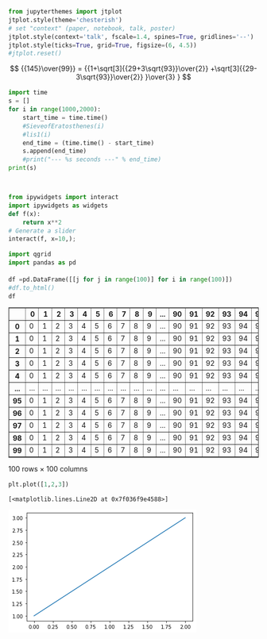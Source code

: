 ```python
from jupyterthemes import jtplot
jtplot.style(theme='chesterish')
# set "context" (paper, notebook, talk, poster)
jtplot.style(context='talk', fscale=1.4, spines=True, gridlines='--')
jtplot.style(ticks=True, grid=True, figsize=(6, 4.5))
#jtplot.reset()
```

$$ {{145}\over{99}} = {{1+\sqrt[3]{{29+3\sqrt{93}}\over{2}} +\sqrt[3]{{29-3\sqrt{93}}\over{2}} }\over{3} } $$


```python
import time
s = []
for i in range(1000,2000):
    start_time = time.time()
    #SieveofEratosthenes(i)
    #lis1(i)
    end_time = (time.time() - start_time)
    s.append(end_time)
    #print("--- %s seconds ---" % end_time)
print(s)
```


```python

```


```python

```


```python
from ipywidgets import interact
import ipywidgets as widgets
def f(x):
    return x**2
# Generate a slider 
interact(f, x=10,);
```


```python
import qgrid
import pandas as pd

df =pd.DataFrame([[j for j in range(100)] for i in range(100)])
#df.to_html()
df
```




<div>
<style scoped>
    .dataframe tbody tr th:only-of-type {
        vertical-align: middle;
    }

    .dataframe tbody tr th {
        vertical-align: top;
    }

    .dataframe thead th {
        text-align: right;
    }
</style>
<table border="1" class="dataframe">
  <thead>
    <tr style="text-align: right;">
      <th></th>
      <th>0</th>
      <th>1</th>
      <th>2</th>
      <th>3</th>
      <th>4</th>
      <th>5</th>
      <th>6</th>
      <th>7</th>
      <th>8</th>
      <th>9</th>
      <th>...</th>
      <th>90</th>
      <th>91</th>
      <th>92</th>
      <th>93</th>
      <th>94</th>
      <th>95</th>
      <th>96</th>
      <th>97</th>
      <th>98</th>
      <th>99</th>
    </tr>
  </thead>
  <tbody>
    <tr>
      <th>0</th>
      <td>0</td>
      <td>1</td>
      <td>2</td>
      <td>3</td>
      <td>4</td>
      <td>5</td>
      <td>6</td>
      <td>7</td>
      <td>8</td>
      <td>9</td>
      <td>...</td>
      <td>90</td>
      <td>91</td>
      <td>92</td>
      <td>93</td>
      <td>94</td>
      <td>95</td>
      <td>96</td>
      <td>97</td>
      <td>98</td>
      <td>99</td>
    </tr>
    <tr>
      <th>1</th>
      <td>0</td>
      <td>1</td>
      <td>2</td>
      <td>3</td>
      <td>4</td>
      <td>5</td>
      <td>6</td>
      <td>7</td>
      <td>8</td>
      <td>9</td>
      <td>...</td>
      <td>90</td>
      <td>91</td>
      <td>92</td>
      <td>93</td>
      <td>94</td>
      <td>95</td>
      <td>96</td>
      <td>97</td>
      <td>98</td>
      <td>99</td>
    </tr>
    <tr>
      <th>2</th>
      <td>0</td>
      <td>1</td>
      <td>2</td>
      <td>3</td>
      <td>4</td>
      <td>5</td>
      <td>6</td>
      <td>7</td>
      <td>8</td>
      <td>9</td>
      <td>...</td>
      <td>90</td>
      <td>91</td>
      <td>92</td>
      <td>93</td>
      <td>94</td>
      <td>95</td>
      <td>96</td>
      <td>97</td>
      <td>98</td>
      <td>99</td>
    </tr>
    <tr>
      <th>3</th>
      <td>0</td>
      <td>1</td>
      <td>2</td>
      <td>3</td>
      <td>4</td>
      <td>5</td>
      <td>6</td>
      <td>7</td>
      <td>8</td>
      <td>9</td>
      <td>...</td>
      <td>90</td>
      <td>91</td>
      <td>92</td>
      <td>93</td>
      <td>94</td>
      <td>95</td>
      <td>96</td>
      <td>97</td>
      <td>98</td>
      <td>99</td>
    </tr>
    <tr>
      <th>4</th>
      <td>0</td>
      <td>1</td>
      <td>2</td>
      <td>3</td>
      <td>4</td>
      <td>5</td>
      <td>6</td>
      <td>7</td>
      <td>8</td>
      <td>9</td>
      <td>...</td>
      <td>90</td>
      <td>91</td>
      <td>92</td>
      <td>93</td>
      <td>94</td>
      <td>95</td>
      <td>96</td>
      <td>97</td>
      <td>98</td>
      <td>99</td>
    </tr>
    <tr>
      <th>...</th>
      <td>...</td>
      <td>...</td>
      <td>...</td>
      <td>...</td>
      <td>...</td>
      <td>...</td>
      <td>...</td>
      <td>...</td>
      <td>...</td>
      <td>...</td>
      <td>...</td>
      <td>...</td>
      <td>...</td>
      <td>...</td>
      <td>...</td>
      <td>...</td>
      <td>...</td>
      <td>...</td>
      <td>...</td>
      <td>...</td>
      <td>...</td>
    </tr>
    <tr>
      <th>95</th>
      <td>0</td>
      <td>1</td>
      <td>2</td>
      <td>3</td>
      <td>4</td>
      <td>5</td>
      <td>6</td>
      <td>7</td>
      <td>8</td>
      <td>9</td>
      <td>...</td>
      <td>90</td>
      <td>91</td>
      <td>92</td>
      <td>93</td>
      <td>94</td>
      <td>95</td>
      <td>96</td>
      <td>97</td>
      <td>98</td>
      <td>99</td>
    </tr>
    <tr>
      <th>96</th>
      <td>0</td>
      <td>1</td>
      <td>2</td>
      <td>3</td>
      <td>4</td>
      <td>5</td>
      <td>6</td>
      <td>7</td>
      <td>8</td>
      <td>9</td>
      <td>...</td>
      <td>90</td>
      <td>91</td>
      <td>92</td>
      <td>93</td>
      <td>94</td>
      <td>95</td>
      <td>96</td>
      <td>97</td>
      <td>98</td>
      <td>99</td>
    </tr>
    <tr>
      <th>97</th>
      <td>0</td>
      <td>1</td>
      <td>2</td>
      <td>3</td>
      <td>4</td>
      <td>5</td>
      <td>6</td>
      <td>7</td>
      <td>8</td>
      <td>9</td>
      <td>...</td>
      <td>90</td>
      <td>91</td>
      <td>92</td>
      <td>93</td>
      <td>94</td>
      <td>95</td>
      <td>96</td>
      <td>97</td>
      <td>98</td>
      <td>99</td>
    </tr>
    <tr>
      <th>98</th>
      <td>0</td>
      <td>1</td>
      <td>2</td>
      <td>3</td>
      <td>4</td>
      <td>5</td>
      <td>6</td>
      <td>7</td>
      <td>8</td>
      <td>9</td>
      <td>...</td>
      <td>90</td>
      <td>91</td>
      <td>92</td>
      <td>93</td>
      <td>94</td>
      <td>95</td>
      <td>96</td>
      <td>97</td>
      <td>98</td>
      <td>99</td>
    </tr>
    <tr>
      <th>99</th>
      <td>0</td>
      <td>1</td>
      <td>2</td>
      <td>3</td>
      <td>4</td>
      <td>5</td>
      <td>6</td>
      <td>7</td>
      <td>8</td>
      <td>9</td>
      <td>...</td>
      <td>90</td>
      <td>91</td>
      <td>92</td>
      <td>93</td>
      <td>94</td>
      <td>95</td>
      <td>96</td>
      <td>97</td>
      <td>98</td>
      <td>99</td>
    </tr>
  </tbody>
</table>
<p>100 rows × 100 columns</p>
</div>




```python
plt.plot([1,2,3])
```




    [<matplotlib.lines.Line2D at 0x7f036f9e4588>]




![png](output_7_1.png)



```python

```
